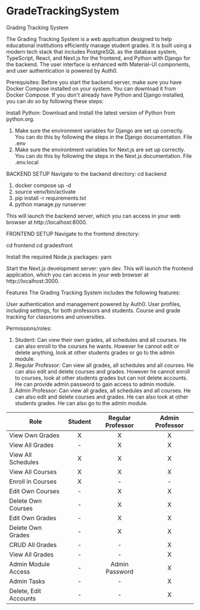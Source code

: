 # GradeTrackingSystem
Grading Tracking System

The Grading Tracking System is a web application designed to help educational institutions efficiently manage student grades. It is built using a modern tech stack that includes PostgreSQL as the database system, TypeScript, React, and Next.js for the frontend, and Python with Django for the backend. The user interface is enhanced with Material-UI components, and user authentication is powered by Auth0.

Prerequisites: 
Before you start the backend server, make sure you have Docker Compose installed on your system. You can download it from Docker Compose. If you don't already have Python and Django installed, you can do so by following these steps:

Install Python: Download and install the latest version of Python from python.org.

1. Make sure the environment variables for Django are set up correctly. You can do this by following the steps in the Django documentation. File .env
2. Make sure the environtment variables for Next.js are set up correctly. You can do this by following the steps in the Next.js documentation. File .env.local


BACKEND SETUP
Navigate to the backend directory:
cd backend

1. docker compose up -d 
2. source venv/bin/activate
3. pip install -r requirements.txt
4. python manage.py runserver

This will launch the backend server, which you can access in your web browser at http://localhost:8000.

FRONTEND SETUP
Navigate to the frontend directory:

cd frontend
cd gradesfront

Install the required Node.js packages:
yarn

Start the Next.js development server:
yarn dev.
This will launch the frontend application, which you can access in your web browser at http://localhost:3000.

Features
The Grading Tracking System includes the following features:

User authentication and management powered by Auth0.
User profiles, including settings, for both professors and students.
Course and grade tracking for classrooms and universities.

Permissions/roles:

1. Student: Can view their own grades, all schedules and all courses. He can also enroll to the courses he wants. However he cannot edit or delete anything, look at other students grades or go to the admin module.
2. Regular Professor: Can view all grades, all schedules and all courses. He can also edit and delete courses and grades. However he cannot enroll to courses, look at other students grades but can not delete accounts. He can provide admin password to gain access to admin module.
3. Admin Professor: Can view all grades, all schedules and all courses. He can also edit and delete courses and grades. He can also look at other students grades. He can also go to the admin module.

| Role                | Student             | Regular Professor   | Admin Professor     |
|-------------------- |:-------------------:|:-------------------:|:-------------------:|
| View Own Grades     |         X           |         X           |         X           |
| View All Grades     |         -           |         X           |         X           |
| View All Schedules  |         X           |         X           |         X           |
| View All Courses    |         X           |         X           |         X           |
| Enroll in Courses   |         X           |         -           |         -           |
| Edit Own Courses    |         -           |         X           |         X           |
| Delete Own Courses  |         -           |         X           |         X           |
| Edit Own Grades     |         -           |         X           |         X           |
| Delete Own Grades   |         -           |         X           |         X           |
| CRUD All Grades     |     -               |         -           |         X           |
| View All Grades     |         -           |         -           |         X           |
| Admin Module Access |         -           | Admin Password      |         X           |
| Admin Tasks         |         -           |         -           |         X           |
| Delete, Edit Accounts |       -           |         -           |         X           |

